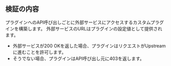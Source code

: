 ## 検証の内容

プラグインへのAPI呼び出しごとに外部サービスにアクセスするカスタムプラグインを構築します。
外部サービスのURLはプラグインの設定値として提供されます。
- 外部サービスが200 OKを返した場合、プラグインはリクエストがUpstreamに進むことを許可します。
- そうでない場合、プラグインはAPI呼び出し元に403を返します。

